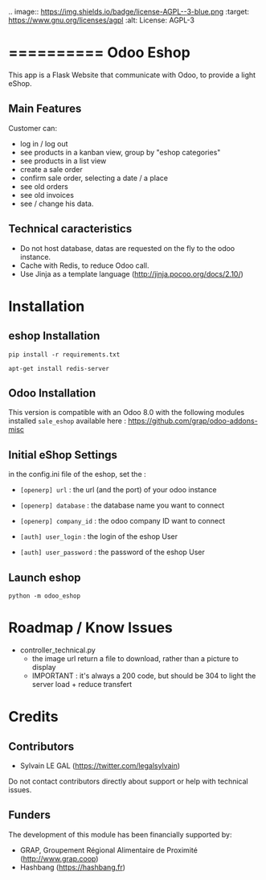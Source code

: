 .. image:: https://img.shields.io/badge/license-AGPL--3-blue.png
   :target: https://www.gnu.org/licenses/agpl
   :alt: License: AGPL-3

==========
Odoo Eshop
==========

This app is a Flask Website that communicate with Odoo, to provide
a light eShop.

Main Features
-------------

Customer can:

- log in / log out
- see products in a kanban view, group by "eshop categories"
- see products in a list view
- create a sale order
- confirm sale order, selecting a date / a place
- see old orders
- see old invoices
- see / change his data.

Technical caracteristics
------------------------

- Do not host database, datas are requested on the fly to the odoo instance.
- Cache with Redis, to reduce Odoo call.
- Use Jinja as a template language (http://jinja.pocoo.org/docs/2.10/)


Installation
============

eshop Installation
------------------

```
pip install -r requirements.txt

apt-get install redis-server
```

Odoo Installation
-----------------

This version is compatible with an Odoo  8.0 with the following modules
installed ``sale_eshop`` available here : https://github.com/grap/odoo-addons-misc


Initial eShop Settings
----------------------

in the config.ini file of the eshop, set the : 
* ``[openerp] url`` : the url (and the port) of your odoo instance
* ``[openerp] database`` : the database name you want to connect
* ``[openerp] company_id`` : the odoo company ID want to connect

* ``[auth] user_login`` : the login of the eshop User
* ``[auth] user_password`` : the password of the eshop User

Launch eshop
------------

```
python -m odoo_eshop
```


Roadmap / Know Issues
=====================

* controller_technical.py
    * the image url return a file to download, rather than a picture to display
    * IMPORTANT : it's always a 200 code, but should be 304 to light the 
    server load + reduce transfert

Credits
=======

Contributors
------------

* Sylvain LE GAL (https://twitter.com/legalsylvain)

Do not contact contributors directly about support or help with technical issues.

Funders
-------

The development of this module has been financially supported by:

* GRAP, Groupement Régional Alimentaire de Proximité (http://www.grap.coop)
* Hashbang (https://hashbang.fr)
